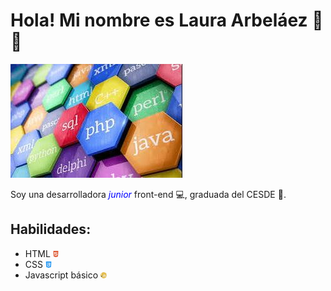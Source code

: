 # Hola! Mi nombre es Laura Arbeláez :cherry_blossom::crystal_ball:

<img src="assets\lenguajes.JPG">

Soy una desarrolladora <span style="color:blue"><i>junior</i></span> front-end :computer:, graduada del CESDE :rocket:.

## Habilidades:

* HTML  <img src="assets\html5.png" width=2%>
* CSS  <img src="assets\css-3.png" width=2%>
* Javascript básico  <img src="assets\javascript.png" width=2%>


